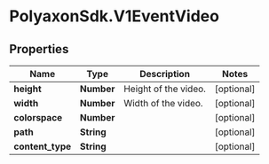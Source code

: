 # PolyaxonSdk.V1EventVideo

## Properties

Name | Type | Description | Notes
------------ | ------------- | ------------- | -------------
**height** | **Number** | Height of the video. | [optional] 
**width** | **Number** | Width of the video. | [optional] 
**colorspace** | **Number** |  | [optional] 
**path** | **String** |  | [optional] 
**content_type** | **String** |  | [optional] 


